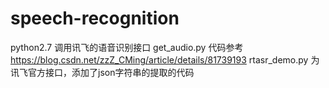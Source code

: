 # speech-recognition
python2.7
调用讯飞的语音识别接口
get_audio.py 代码参考 https://blog.csdn.net/zzZ_CMing/article/details/81739193
rtasr_demo.py 为讯飞官方接口，添加了json字符串的提取的代码
